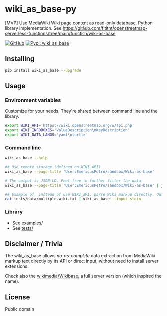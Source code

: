 # wiki_as_base-py
[MVP] Use MediaWiki Wiki page content as read-only database. Python library implementation. See https://github.com/fititnt/openstreetmap-serverless-functions/tree/main/function/wiki-as-base

[![GitHub](https://img.shields.io/badge/GitHub-fititnt%2Fwiki_as_base--py-lightgrey?logo=github&style=social[fititnt/wiki_as_base-py] "GitHub")](https://github.com/fititnt/wiki_as_base-py)
[![Pypi: wiki_as_base](https://img.shields.io/badge/python%20pypi-wiki_as_base-brightgreen[Python] 
 "Pypi: wiki_as_base")](https://pypi.org/project/wiki_as_base)

## Installing

```bash
pip install wiki_as_base --upgrade
```

## Usage

### Environment variables
Customize for your needs. They're shared between command line and the library.

```bash
export WIKI_API='https://wiki.openstreetmap.org/w/api.php'
export WIKI_INFOBOXES='ValueDescription\nKeyDescription'
export WIKI_DATA_LANGS='yaml\nturtle'
```

### Command line

```bash
wiki_as_base --help

## Use remote storage (defined on WIKI_API)
wiki_as_base --page-title 'User:EmericusPetro/sandbox/Wiki-as-base'

# The output is JSON-LD. Feel free to further filter the data
wiki_as_base --page-title 'User:EmericusPetro/sandbox/Wiki-as-base' | jq .data[0]

## Example of, instead of use WIKI_API, parse Wiki markup directly. Output JSON- LD
cat tests/data/multiple.wiki.txt | wiki_as_base --input-stdin

```

### Library

- See [examples/](examples/)
- See [tests/](tests/)

<!--

> @TODO add links as URN on https://github.com/EticaAI/urn-resolver/tree/main/resolvers

## JSON-LD context
- See also https://w3c.github.io/json-ld-rc/context.jsonld

## JSON Schema
- See https://json-schema.org/specification.html
- See https://github.com/json-api/json-api/blob/gh-pages/schema

-->


## Disclaimer / Trivia

The wiki_as_base allows _no-as-complete_ data extraction from MediaWiki markup text directly by its API or direct input,
without need to install server extensions.

Check also the [wikimedia/Wikibase](https://github.com/wikimedia/Wikibase), a full server version (which inspired the name).

## License

Public domain
